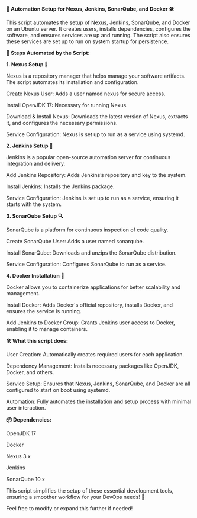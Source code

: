 **🚀 Automation Setup for Nexus, Jenkins, SonarQube, and Docker 🛠️**

This script automates the setup of Nexus, Jenkins, SonarQube, and Docker on an Ubuntu server. It creates users, installs dependencies, configures the software, and ensures services are up and running. The script also ensures these services are set up to run on system startup for persistence.

**📝 Steps Automated by the Script:**

**1. Nexus Setup 🔧**

Nexus is a repository manager that helps manage your software artifacts. The script automates its installation and configuration.

Create Nexus User: Adds a user named nexus for secure access.

Install OpenJDK 17: Necessary for running Nexus.

Download & Install Nexus: Downloads the latest version of Nexus, extracts it, and configures the necessary permissions.

Service Configuration: Nexus is set up to run as a service using systemd.


**2. Jenkins Setup 🤖**

Jenkins is a popular open-source automation server for continuous integration and delivery.

Add Jenkins Repository: Adds Jenkins’s repository and key to the system.

Install Jenkins: Installs the Jenkins package.

Service Configuration: Jenkins is set up to run as a service, ensuring it starts with the system.


**3. SonarQube Setup 🔍**

SonarQube is a platform for continuous inspection of code quality.

Create SonarQube User: Adds a user named sonarqube.

Install SonarQube: Downloads and unzips the SonarQube distribution.

Service Configuration: Configures SonarQube to run as a service.


**4. Docker Installation 🐳**

Docker allows you to containerize applications for better scalability and management.

Install Docker: Adds Docker's official repository, installs Docker, and ensures the service is running.

Add Jenkins to Docker Group: Grants Jenkins user access to Docker, enabling it to manage containers.


**🛠️ What this script does:**

User Creation: Automatically creates required users for each application.

Dependency Management: Installs necessary packages like OpenJDK, Docker, and others.

Service Setup: Ensures that Nexus, Jenkins, SonarQube, and Docker are all configured to start on boot using systemd.

Automation: Fully automates the installation and setup process with minimal user interaction.


**📦 Dependencies:**

OpenJDK 17

Docker

Nexus 3.x

Jenkins

SonarQube 10.x


This script simplifies the setup of these essential development tools, ensuring a smoother workflow for your DevOps needs! 🌟

Feel free to modify or expand this further if needed!
